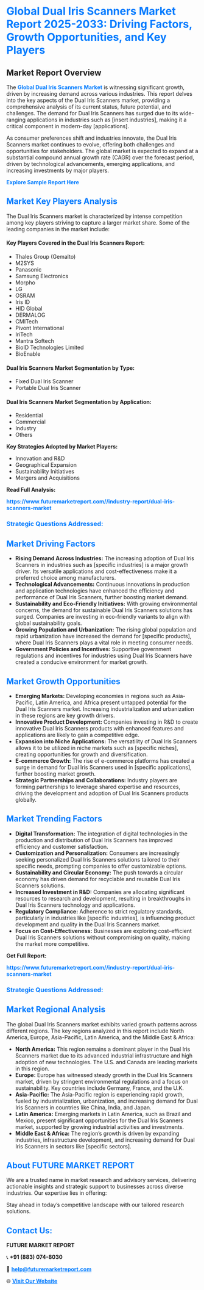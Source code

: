 <h1 style="color: #007BFF;">Global Dual Iris Scanners Market Report 2025-2033: Driving Factors, Growth Opportunities, and Key Players</h1>

<section id="overview">
<h2>Market Report Overview</h2>
<p>The <a href="https://www.futuremarketreport.com//industry-report/dual-iris-scanners-market" style="color: #007BFF; text-decoration: none;"><strong>Global Dual Iris Scanners Market</strong></a> is witnessing significant growth, driven by increasing demand across various industries. This report delves into the key aspects of the Dual Iris Scanners market, providing a comprehensive analysis of its current status, future potential, and challenges. The demand for Dual Iris Scanners has surged due to its wide-ranging applications in industries such as [insert industries], making it a critical component in modern-day [applications].</p>
<p>As consumer preferences shift and industries innovate, the Dual Iris Scanners market continues to evolve, offering both challenges and opportunities for stakeholders. The global market is expected to expand at a substantial compound annual growth rate (CAGR) over the forecast period, driven by technological advancements, emerging applications, and increasing investments by major players.</p>
</section>

<section id="overview">
<p><a href="https://www.futuremarketreport.com//request-sample/reportId=82101" style="color: #007BFF; text-decoration: none;"><strong>Explore Sample Report Here</strong></a></p>
</section>

<section id="key-players">
<h2 style="color: #007BFF;">Market Key Players Analysis</h2>
<p>The Dual Iris Scanners market is characterized by intense competition among key players striving to capture a larger market share. Some of the leading companies in the market include:</p>
<h4>Key Players Covered in the Dual Iris Scanners Report:</h4>
<ul><li>Thales Group (Gemalto)</li><li>M2SYS</li><li>Panasonic</li><li>Samsung Electronics</li><li>Morpho</li><li>LG</li><li>OSRAM</li><li>Iris ID</li><li>HID Global</li><li>DERMALOG</li><li>CMITech</li><li>Pivont International</li><li>IriTech</li><li>Mantra Softech</li><li>BioID Technologies Limited</li><li>BioEnable</li></ul>
<h4>Dual Iris Scanners Market Segmentation by Type:</h4>
<ul><li>Fixed Dual Iris Scanner</li><li>Portable Dual Iris Scanner</li></ul>

<h4>Dual Iris Scanners Market Segmentation by Application:</h4>
<ul><li>Residential</li><li>Commercial</li><li>Industry</li><li>Others</li></ul>
<p><strong>Key Strategies Adopted by Market Players:</strong></p>
<ul>
<li>Innovation and R&D</li>
<li>Geographical Expansion</li>
<li>Sustainability Initiatives</li>
<li>Mergers and Acquisitions</li>
</ul>
</section>

<section>
<p><strong>Read Full Analysis: </strong></p><a href="https://www.futuremarketreport.com//industry-report/dual-iris-scanners-market" style="color: #007BFF; text-decoration: none;"><strong>https://www.futuremarketreport.com//industry-report/dual-iris-scanners-market</strong></a>
<h3 style="color: #007BFF;">Strategic Questions Addressed:</h3>
</section>

<section id="driving-factors">
<h2 style="color: #007BFF;">Market Driving Factors</h2>
<ul>
<li><strong>Rising Demand Across Industries:</strong> The increasing adoption of Dual Iris Scanners in industries such as [specific industries] is a major growth driver. Its versatile applications and cost-effectiveness make it a preferred choice among manufacturers.</li>
<li><strong>Technological Advancements:</strong> Continuous innovations in production and application technologies have enhanced the efficiency and performance of Dual Iris Scanners, further boosting market demand.</li>
<li><strong>Sustainability and Eco-Friendly Initiatives:</strong> With growing environmental concerns, the demand for sustainable Dual Iris Scanners solutions has surged. Companies are investing in eco-friendly variants to align with global sustainability goals.</li>
<li><strong>Growing Population and Urbanization:</strong> The rising global population and rapid urbanization have increased the demand for [specific products], where Dual Iris Scanners plays a vital role in meeting consumer needs.</li>
<li><strong>Government Policies and Incentives:</strong> Supportive government regulations and incentives for industries using Dual Iris Scanners have created a conducive environment for market growth.</li>
</ul>
</section>

<section id="growth-opportunities">
<h2 style="color: #007BFF;">Market Growth Opportunities</h2>
<ul>
<li><strong>Emerging Markets:</strong> Developing economies in regions such as Asia-Pacific, Latin America, and Africa present untapped potential for the Dual Iris Scanners market. Increasing industrialization and urbanization in these regions are key growth drivers.</li>
<li><strong>Innovative Product Development:</strong> Companies investing in R&D to create innovative Dual Iris Scanners products with enhanced features and applications are likely to gain a competitive edge.</li>
<li><strong>Expansion into Niche Applications:</strong> The versatility of Dual Iris Scanners allows it to be utilized in niche markets such as [specific niches], creating opportunities for growth and diversification.</li>
<li><strong>E-commerce Growth:</strong> The rise of e-commerce platforms has created a surge in demand for Dual Iris Scanners used in [specific applications], further boosting market growth.</li>
<li><strong>Strategic Partnerships and Collaborations:</strong> Industry players are forming partnerships to leverage shared expertise and resources, driving the development and adoption of Dual Iris Scanners products globally.</li>
</ul>
</section>

<section id="trending-factors">
<h2 style="color: #007BFF;">Market Trending Factors</h2>
<ul>
<li><strong>Digital Transformation:</strong> The integration of digital technologies in the production and distribution of Dual Iris Scanners has improved efficiency and customer satisfaction.</li>
<li><strong>Customization and Personalization:</strong> Consumers are increasingly seeking personalized Dual Iris Scanners solutions tailored to their specific needs, prompting companies to offer customizable options.</li>
<li><strong>Sustainability and Circular Economy:</strong> The push towards a circular economy has driven demand for recyclable and reusable Dual Iris Scanners solutions.</li>
<li><strong>Increased Investment in R&D:</strong> Companies are allocating significant resources to research and development, resulting in breakthroughs in Dual Iris Scanners technology and applications.</li>
<li><strong>Regulatory Compliance:</strong> Adherence to strict regulatory standards, particularly in industries like [specific industries], is influencing product development and quality in the Dual Iris Scanners market.</li>
<li><strong>Focus on Cost-Effectiveness:</strong> Businesses are exploring cost-efficient Dual Iris Scanners solutions without compromising on quality, making the market more competitive.</li>
</ul>
</section>

<section>
<p><strong>Get Full Report: </strong></p><a href="https://www.futuremarketreport.com//industry-report/dual-iris-scanners-market" style="color: #007BFF; text-decoration: none;"><strong>https://www.futuremarketreport.com//industry-report/dual-iris-scanners-market</strong></a>
<h3 style="color: #007BFF;">Strategic Questions Addressed:</h3>
</section>


<section id="regional-analysis">
<h2 style="color: #007BFF;">Market Regional Analysis</h2>
<p>The global Dual Iris Scanners market exhibits varied growth patterns across different regions. The key regions analyzed in this report include North America, Europe, Asia-Pacific, Latin America, and the Middle East & Africa:</p>
<ul>
<li><strong>North America:</strong> This region remains a dominant player in the Dual Iris Scanners market due to its advanced industrial infrastructure and high adoption of new technologies. The U.S. and Canada are leading markets in this region.</li>
<li><strong>Europe:</strong> Europe has witnessed steady growth in the Dual Iris Scanners market, driven by stringent environmental regulations and a focus on sustainability. Key countries include Germany, France, and the U.K.</li>
<li><strong>Asia-Pacific:</strong> The Asia-Pacific region is experiencing rapid growth, fueled by industrialization, urbanization, and increasing demand for Dual Iris Scanners in countries like China, India, and Japan.</li>
<li><strong>Latin America:</strong> Emerging markets in Latin America, such as Brazil and Mexico, present significant opportunities for the Dual Iris Scanners market, supported by growing industrial activities and investments.</li>
<li><strong>Middle East & Africa:</strong> The region’s growth is driven by expanding industries, infrastructure development, and increasing demand for Dual Iris Scanners in sectors like [specific sectors].</li>
</ul>
</section>

<footer>
<h2 style="color: #007BFF;">About FUTURE MARKET REPORT</h2>
<p>We are a trusted name in market research and advisory services, delivering actionable insights and strategic support to businesses across diverse industries. Our expertise lies in offering:</p>

<p>Stay ahead in today’s competitive landscape with our tailored research solutions.</p>

<h2 style="color: #007BFF;">Contact Us:</h2>
<p><strong>FUTURE MARKET REPORT</strong></p>
<p>📞 <strong>+91 (883) 074-8030</strong></p>
<p>📧 <strong><a href="mailto:help@futuremarketreport.com" style="color: #007BFF;">help@futuremarketreport.com</a></strong></p>
<p>🌐 <strong><a href="https://www.futuremarketreport.com/" style="color: #007BFF;">Visit Our Website</a></strong></p>
</footer>